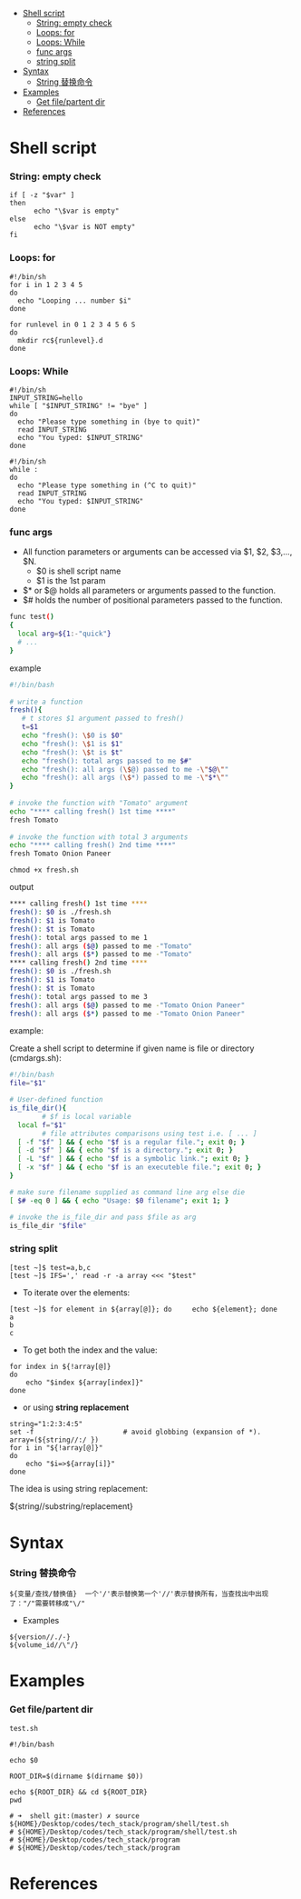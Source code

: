 <!-- MarkdownTOC -->

- [Shell script](#shell-script)
  - [String: empty check](#string-empty-check)
  - [Loops: for](#loops-for)
  - [Loops: While](#loops-while)
  - [func args](#func-args)
  - [string split](#string-split)
- [Syntax](#syntax)
  - [String 替换命令](#string-%E6%9B%BF%E6%8D%A2%E5%91%BD%E4%BB%A4)
- [Examples](#examples)
  - [Get file/partent dir](#get-filepartent-dir)
- [References](#references)

<!-- /MarkdownTOC -->
# Shell script

### String: empty check

```shell
if [ -z "$var" ]
then
      echo "\$var is empty"
else
      echo "\$var is NOT empty"
fi
```

### Loops: for

```shell
#!/bin/sh
for i in 1 2 3 4 5
do
  echo "Looping ... number $i"
done
```

```shell
for runlevel in 0 1 2 3 4 5 6 S
do
  mkdir rc${runlevel}.d
done
```

### Loops: While

```shell
#!/bin/sh
INPUT_STRING=hello
while [ "$INPUT_STRING" != "bye" ]
do
  echo "Please type something in (bye to quit)"
  read INPUT_STRING
  echo "You typed: $INPUT_STRING"
done
```

```shell
#!/bin/sh
while :
do
  echo "Please type something in (^C to quit)"
  read INPUT_STRING
  echo "You typed: $INPUT_STRING"
done
```

### func args

* All function parameters or arguments can be accessed via $1, $2, $3,..., $N.
  * $0 is shell script name
  * $1 is the 1st param
* $* or $@ holds all parameters or arguments passed to the function.
* $# holds the number of positional parameters passed to the function.



```sh
func test()
{
  local arg=${1:-"quick"}
  # ...
}
```

example

```sh
#!/bin/bash
 
# write a function
fresh(){
   # t stores $1 argument passed to fresh()
   t=$1
   echo "fresh(): \$0 is $0"
   echo "fresh(): \$1 is $1"
   echo "fresh(): \$t is $t"
   echo "fresh(): total args passed to me $#"
   echo "fresh(): all args (\$@) passed to me -\"$@\""
   echo "fresh(): all args (\$*) passed to me -\"$*\""
}
 
# invoke the function with "Tomato" argument
echo "**** calling fresh() 1st time ****"
fresh Tomato
 
# invoke the function with total 3 arguments
echo "**** calling fresh() 2nd time ****"
fresh Tomato Onion Paneer
```

`chmod +x fresh.sh`


output

```sh
**** calling fresh() 1st time ****
fresh(): $0 is ./fresh.sh
fresh(): $1 is Tomato
fresh(): $t is Tomato
fresh(): total args passed to me 1
fresh(): all args ($@) passed to me -"Tomato"
fresh(): all args ($*) passed to me -"Tomato"
**** calling fresh() 2nd time ****
fresh(): $0 is ./fresh.sh
fresh(): $1 is Tomato
fresh(): $t is Tomato
fresh(): total args passed to me 3
fresh(): all args ($@) passed to me -"Tomato Onion Paneer"
fresh(): all args ($*) passed to me -"Tomato Onion Paneer"

```


example: 

Create a shell script to determine if given name is file or directory (cmdargs.sh):


```sh
#!/bin/bash
file="$1"

# User-defined function
is_file_dir(){
        # $f is local variable
  local f="$1"
        # file attributes comparisons using test i.e. [ ... ]
  [ -f "$f" ] && { echo "$f is a regular file."; exit 0; }
  [ -d "$f" ] && { echo "$f is a directory."; exit 0; }
  [ -L "$f" ] && { echo "$f is a symbolic link."; exit 0; }
  [ -x "$f" ] && { echo "$f is an executeble file."; exit 0; }
}

# make sure filename supplied as command line arg else die
[ $# -eq 0 ] && { echo "Usage: $0 filename"; exit 1; }

# invoke the is_file_dir and pass $file as arg
is_file_dir "$file"
```

### string split

```shell
[test ~]$ test=a,b,c
[test ~]$ IFS=',' read -r -a array <<< "$test"
```

* To iterate over the elements:

```shell
[test ~]$ for element in ${array[@]}; do     echo ${element}; done
a
b
c
```

* To get both the index and the value:

```shell
for index in ${!array[@]}
do
    echo "$index ${array[index]}"
done
```

* or using __string replacement__

```shell
string="1:2:3:4:5"
set -f                      # avoid globbing (expansion of *).
array=(${string//:/ })
for i in "${!array[@]}"
do
    echo "$i=>${array[i]}"
done
```

The idea is using string replacement:

${string//substring/replacement}

# Syntax

### String 替换命令

```
${变量/查找/替换值}  一个'/'表示替换第一个'//'表示替换所有，当查找出中出现了："/"需要转移成"\/"
```

* Examples
```
${version//./-}
${volume_id//\"/}
```

# Examples

### Get file/partent dir

`test.sh`

```
#!/bin/bash

echo $0

ROOT_DIR=$(dirname $(dirname $0))

echo ${ROOT_DIR} && cd ${ROOT_DIR}
pwd

# ➜  shell git:(master) ✗ source ${HOME}/Desktop/codes/tech_stack/program/shell/test.sh
# ${HOME}/Desktop/codes/tech_stack/program/shell/test.sh
# ${HOME}/Desktop/codes/tech_stack/program
# ${HOME}/Desktop/codes/tech_stack/program
```

# References

[]()<br/>

[]()<br/>

[]()<br/>

[]()<br/>

[]()<br/>
